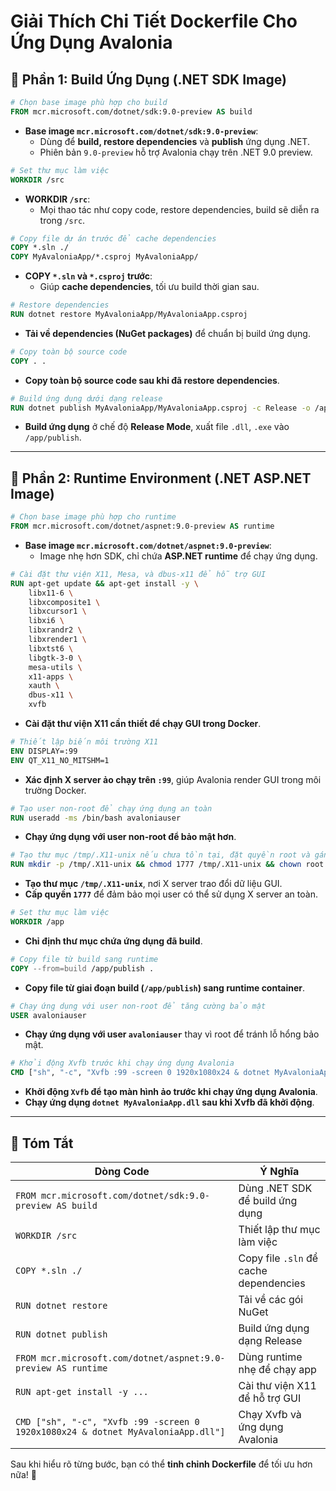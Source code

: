 # Giải Thích Chi Tiết Dockerfile Cho Ứng Dụng Avalonia

## 🚀 Phần 1: Build Ứng Dụng (.NET SDK Image)
```dockerfile
# Chọn base image phù hợp cho build
FROM mcr.microsoft.com/dotnet/sdk:9.0-preview AS build
```
- **Base image `mcr.microsoft.com/dotnet/sdk:9.0-preview`**:  
  - Dùng để **build, restore dependencies** và **publish** ứng dụng .NET.
  - Phiên bản `9.0-preview` hỗ trợ Avalonia chạy trên .NET 9.0 preview.

```dockerfile
# Set thư mục làm việc
WORKDIR /src
```
- **WORKDIR `/src`**:  
  - Mọi thao tác như copy code, restore dependencies, build sẽ diễn ra trong `/src`.

```dockerfile
# Copy file dự án trước để cache dependencies
COPY *.sln ./
COPY MyAvaloniaApp/*.csproj MyAvaloniaApp/
```
- **COPY `*.sln` và `*.csproj` trước**:
  - Giúp **cache dependencies**, tối ưu build thời gian sau.

```dockerfile
# Restore dependencies
RUN dotnet restore MyAvaloniaApp/MyAvaloniaApp.csproj
```
- **Tải về dependencies (NuGet packages)** để chuẩn bị build ứng dụng.

```dockerfile
# Copy toàn bộ source code
COPY . .
```
- **Copy toàn bộ source code sau khi đã restore dependencies**.

```dockerfile
# Build ứng dụng dưới dạng release
RUN dotnet publish MyAvaloniaApp/MyAvaloniaApp.csproj -c Release -o /app/publish
```
- **Build ứng dụng** ở chế độ **Release Mode**, xuất file `.dll`, `.exe` vào `/app/publish`.

---

## 🚀 Phần 2: Runtime Environment (.NET ASP.NET Image)
```dockerfile
# Chọn base image phù hợp cho runtime
FROM mcr.microsoft.com/dotnet/aspnet:9.0-preview AS runtime
```
- **Base image `mcr.microsoft.com/dotnet/aspnet:9.0-preview`**:  
  - Image nhẹ hơn SDK, chỉ chứa **ASP.NET runtime** để chạy ứng dụng.

```dockerfile
# Cài đặt thư viện X11, Mesa, và dbus-x11 để hỗ trợ GUI
RUN apt-get update && apt-get install -y \
    libx11-6 \
    libxcomposite1 \
    libxcursor1 \
    libxi6 \
    libxrandr2 \
    libxrender1 \
    libxtst6 \
    libgtk-3-0 \
    mesa-utils \
    x11-apps \
    xauth \
    dbus-x11 \
    xvfb
```
- **Cài đặt thư viện X11 cần thiết để chạy GUI trong Docker**.

```dockerfile
# Thiết lập biến môi trường X11
ENV DISPLAY=:99
ENV QT_X11_NO_MITSHM=1
```
- **Xác định X server ảo chạy trên `:99`**, giúp Avalonia render GUI trong môi trường Docker.

```dockerfile
# Tạo user non-root để chạy ứng dụng an toàn
RUN useradd -ms /bin/bash avaloniauser
```
- **Chạy ứng dụng với user non-root để bảo mật hơn**.

```dockerfile
# Tạo thư mục /tmp/.X11-unix nếu chưa tồn tại, đặt quyền root và gán quyền truy cập
RUN mkdir -p /tmp/.X11-unix && chmod 1777 /tmp/.X11-unix && chown root:root /tmp/.X11-unix
```
- **Tạo thư mục `/tmp/.X11-unix`**, nơi X server trao đổi dữ liệu GUI.
- **Cấp quyền `1777`** để đảm bảo mọi user có thể sử dụng X server an toàn.

```dockerfile
# Set thư mục làm việc
WORKDIR /app
```
- **Chỉ định thư mục chứa ứng dụng đã build**.

```dockerfile
# Copy file từ build sang runtime
COPY --from=build /app/publish .
```
- **Copy file từ giai đoạn build (`/app/publish`) sang runtime container**.

```dockerfile
# Chạy ứng dụng với user non-root để tăng cường bảo mật
USER avaloniauser
```
- **Chạy ứng dụng với user `avaloniauser`** thay vì root để tránh lỗ hổng bảo mật.

```dockerfile
# Khởi động Xvfb trước khi chạy ứng dụng Avalonia
CMD ["sh", "-c", "Xvfb :99 -screen 0 1920x1080x24 & dotnet MyAvaloniaApp.dll"]
```
- **Khởi động `Xvfb` để tạo màn hình ảo trước khi chạy ứng dụng Avalonia**.
- **Chạy ứng dụng `dotnet MyAvaloniaApp.dll` sau khi Xvfb đã khởi động**.

---

## 🎯 Tóm Tắt
| Dòng Code | Ý Nghĩa |
|-----------|---------|
| `FROM mcr.microsoft.com/dotnet/sdk:9.0-preview AS build` | Dùng .NET SDK để build ứng dụng |
| `WORKDIR /src` | Thiết lập thư mục làm việc |
| `COPY *.sln ./` | Copy file `.sln` để cache dependencies |
| `RUN dotnet restore` | Tải về các gói NuGet |
| `RUN dotnet publish` | Build ứng dụng dạng Release |
| `FROM mcr.microsoft.com/dotnet/aspnet:9.0-preview AS runtime` | Dùng runtime nhẹ để chạy app |
| `RUN apt-get install -y ...` | Cài thư viện X11 để hỗ trợ GUI |
| `CMD ["sh", "-c", "Xvfb :99 -screen 0 1920x1080x24 & dotnet MyAvaloniaApp.dll"]` | Chạy Xvfb và ứng dụng Avalonia |

Sau khi hiểu rõ từng bước, bạn có thể **tinh chỉnh Dockerfile** để tối ưu hơn nữa! 🚀
